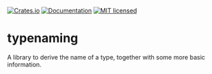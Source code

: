 [![Crates.io][crates-badge]][crates-url]
[![Documentation](https://docs.rs/typenaming/badge.svg)](https://docs.rs/typenaming)
[![MIT licensed][mit-badge]][mit-url]

[crates-badge]: https://img.shields.io/crates/v/badge-maker.svg
[crates-url]: https://crates.io/crates/badge-maker
[mit-badge]: https://img.shields.io/badge/license-MIT-blue.svg
[mit-url]: https://github.com/voelklmichael/type-name/LICENSE

# typenaming
 A library to derive the name of a type, together with some more basic information.
